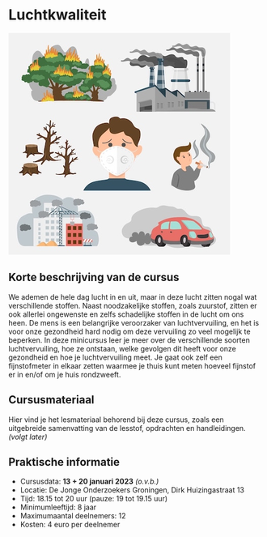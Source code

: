# Luchtkwaliteit

![luchtvervuiling](luchtvervuiling.jpg)

## Korte beschrijving van de cursus
We ademen de hele dag lucht in en uit, maar in deze lucht zitten nogal wat verschillende stoffen. Naast noodzakelijke stoffen, zoals zuurstof, zitten er ook allerlei ongewenste en zelfs schadelijke stoffen in de lucht om ons heen. De mens is een belangrijke veroorzaker van luchtvervuiling, en het is voor onze gezondheid hard nodig om deze vervuiling zo veel mogelijk te beperken. In deze minicursus leer je meer over de verschillende soorten luchtvervuiling, hoe ze ontstaan, welke gevolgen dit heeft voor onze gezondheid en hoe je luchtvervuiling meet. Je gaat ook zelf een fijnstofmeter in elkaar zetten waarmee je thuis kunt meten hoeveel fijnstof er in en/of om je huis rondzweeft.

## Cursusmateriaal
Hier vind je het lesmateriaal behorend bij deze cursus, zoals een uitgebreide samenvatting van de lesstof, opdrachten en handleidingen.
<br>*(volgt later)*

## Praktische informatie
- Cursusdata: **13 + 20 januari 2023** *(o.v.b.)*
- Locatie: De Jonge Onderzoekers Groningen, Dirk Huizingastraat 13
- Tijd: 18.15 tot 20 uur (pauze: 19 tot 19.15 uur)
- Minimumleeftijd: 8 jaar
- Maximumaantal deelnemers: 12
- Kosten: 4 euro per deelnemer
